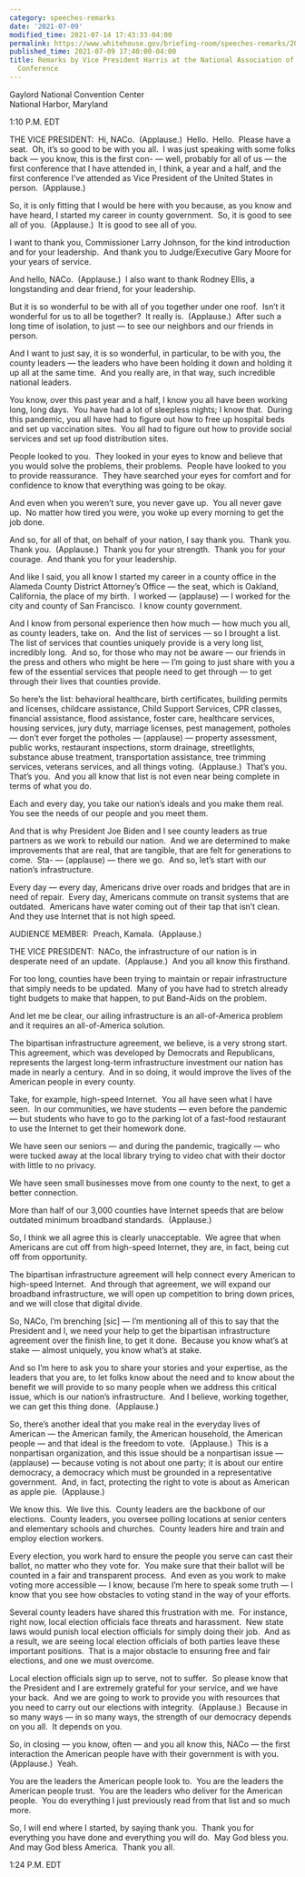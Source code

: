 ```yaml
---
category: speeches-remarks
date: '2021-07-09'
modified_time: 2021-07-14 17:43:33-04:00
permalink: https://www.whitehouse.gov/briefing-room/speeches-remarks/2021/07/09/remarks-by-vice-president-harris-at-the-national-association-of-counties-annual-conference/
published_time: 2021-07-09 17:40:00-04:00
title: Remarks by Vice President Harris at the National Association of Counties Annual
  Conference
---
```

 
Gaylord National Convention Center  
National Harbor, Maryland

1:10 P.M. EDT  
  
THE VICE PRESIDENT:  Hi, NACo.  (Applause.)  Hello.  Hello.  Please have
a seat.  Oh, it’s so good to be with you all.  I was just speaking with
some folks back — you know, this is the first con- — well, probably for
all of us — the first conference that I have attended in, I think, a
year and a half, and the first conference I’ve attended as Vice
President of the United States in person.  (Applause.)   
  
So, it is only fitting that I would be here with you because, as you
know and have heard, I started my career in county government.  So, it
is good to see all of you.  (Applause.)  It is good to see all of
you.   
  
I want to thank you, Commissioner Larry Johnson, for the kind
introduction and for your leadership.  And thank you to Judge/Executive
Gary Moore for your years of service.   
  
And hello, NACo.  (Applause.)  I also want to thank Rodney Ellis, a
longstanding and dear friend, for your leadership.   
  
But it is so wonderful to be with all of you together under one roof. 
Isn’t it wonderful for us to all be together?  It really is. 
(Applause.)  After such a long time of isolation, to just — to see our
neighbors and our friends in person.  
  
And I want to just say, it is so wonderful, in particular, to be with
you, the county leaders — the leaders who have been holding it down and
holding it up all at the same time.  And you really are, in that way,
such incredible national leaders.   
  
You know, over this past year and a half, I know you all have been
working long, long days.  You have had a lot of sleepless nights; I know
that.  During this pandemic, you all have had to figure out how to free
up hospital beds and set up vaccination sites.  You all had to figure
out how to provide social services and set up food distribution
sites.   
  
People looked to you.  They looked in your eyes to know and believe that
you would solve the problems, their problems.  People have looked to you
to provide reassurance.  They have searched your eyes for comfort and
for confidence to know that everything was going to be okay.   
  
And even when you weren’t sure, you never gave up.  You all never gave
up.  No matter how tired you were, you woke up every morning to get the
job done.   
  
And so, for all of that, on behalf of your nation, I say thank you. 
Thank you.  Thank you.  (Applause.)  Thank you for your strength.  Thank
you for your courage.  And thank you for your leadership.   
  
And like I said, you all know I started my career in a county office in
the Alameda County District Attorney’s Office — the seat, which is
Oakland, California, the place of my birth.  I worked — (applause) — I
worked for the city and county of San Francisco.  I know county
government.   
  
And I know from personal experience then how much — how much you all, as
county leaders, take on.  And the list of services — so I brought a
list.  The list of services that counties uniquely provide is a very
long list, incredibly long.  And so, for those who may not be aware —
our friends in the press and others who might be here — I’m going to
just share with you a few of the essential services that people need to
get through — to get through their lives that counties provide.   
  
So here’s the list: behavioral healthcare, birth certificates, building
permits and licenses, childcare assistance, Child Support Services, CPR
classes, financial assistance, flood assistance, foster care, healthcare
services, housing services, jury duty, marriage licenses, pest
management, potholes — don’t ever forget the potholes — (applause) —
property assessment, public works, restaurant inspections, storm
drainage, streetlights, substance abuse treatment, transportation
assistance, tree trimming services, veterans services, and all things
voting.  (Applause.)  That’s you.  That’s you.  And you all know that
list is not even near being complete in terms of what you do.   
  
Each and every day, you take our nation’s ideals and you make them
real.  You see the needs of our people and you meet them.   
  
And that is why President Joe Biden and I see county leaders as true
partners as we work to rebuild our nation.  And we are determined to
make improvements that are real, that are tangible, that are felt for
generations to come.  Sta- — (applause) — there we go.  And so, let’s
start with our nation’s infrastructure.   
  
Every day — every day, Americans drive over roads and bridges that are
in need of repair.  Every day, Americans commute on transit systems that
are outdated.  Americans have water coming out of their tap that isn’t
clean.  And they use Internet that is not high speed.   
  
AUDIENCE MEMBER:  Preach, Kamala.  (Applause.)  
  
THE VICE PRESIDENT:  NACo, the infrastructure of our nation is in
desperate need of an update.  (Applause.)  And you all know this
firsthand.   
  
For too long, counties have been trying to maintain or repair
infrastructure that simply needs to be updated.  Many of you have had to
stretch already tight budgets to make that happen, to put Band-Aids on
the problem.   
  
And let me be clear, our ailing infrastructure is an all-of-America
problem and it requires an all-of-America solution.   
  
The bipartisan infrastructure agreement, we believe, is a very strong
start.  This agreement, which was developed by Democrats and
Republicans, represents the largest long-term infrastructure investment
our nation has made in nearly a century.  And in so doing, it would
improve the lives of the American people in every county.   
  
Take, for example, high-speed Internet.  You all have seen what I have
seen.  In our communities, we have students — even before the pandemic —
but students who have to go to the parking lot of a fast-food restaurant
to use the Internet to get their homework done.   
  
We have seen our seniors — and during the pandemic, tragically — who
were tucked away at the local library trying to video chat with their
doctor with little to no privacy.   
  
We have seen small businesses move from one county to the next, to get a
better connection.   
  
More than half of our 3,000 counties have Internet speeds that are below
outdated minimum broadband standards.  (Applause.)  
  
So, I think we all agree this is clearly unacceptable.  We agree that
when Americans are cut off from high-speed Internet, they are, in fact,
being cut off from opportunity.   
  
The bipartisan infrastructure agreement will help connect every American
to high-speed Internet.  And through that agreement, we will expand our
broadband infrastructure, we will open up competition to bring down
prices, and we will close that digital divide.   
  
So, NACo, I’m brenching \[sic\] — I’m mentioning all of this to say that
the President and I, we need your help to get the bipartisan
infrastructure agreement over the finish line, to get it done.  Because
you know what’s at stake — almost uniquely, you know what’s at stake.   
  
And so I’m here to ask you to share your stories and your expertise, as
the leaders that you are, to let folks know about the need and to know
about the benefit we will provide to so many people when we address this
critical issue, which is our nation’s infrastructure.  And I believe,
working together, we can get this thing done.  (Applause.)  
  
So, there’s another ideal that you make real in the everyday lives of
American — the American family, the American household, the American
people — and that ideal is the freedom to vote.  (Applause.)  This is a
nonpartisan organization, and this issue should be a nonpartisan issue —
(applause) — because voting is not about one party; it is about our
entire democracy, a democracy which must be grounded in a representative
government.  And, in fact, protecting the right to vote is about as
American as apple pie.  (Applause.)  
  
We know this.  We live this.  County leaders are the backbone of our
elections.  County leaders, you oversee polling locations at senior
centers and elementary schools and churches.  County leaders hire and
train and employ election workers.   
  
Every election, you work hard to ensure the people you serve can cast
their ballot, no matter who they vote for.  You make sure that their
ballot will be counted in a fair and transparent process.  And even as
you work to make voting more accessible — I know, because I’m here to
speak some truth — I know that you see how obstacles to voting stand in
the way of your efforts.   
  
Several county leaders have shared this frustration with me.  For
instance, right now, local election officials face threats and
harassment.  New state laws would punish local election officials for
simply doing their job.  And as a result, we are seeing local election
officials of both parties leave these important positions.  That is a
major obstacle to ensuring free and fair elections, and one we must
overcome.   
  
Local election officials sign up to serve, not to suffer.  So please
know that the President and I are extremely grateful for your service,
and we have your back.  And we are going to work to provide you with
resources that you need to carry out our elections with integrity. 
(Applause.)  Because in so many ways — in so many ways, the strength of
our democracy depends on you all.  It depends on you.   
  
So, in closing — you know, often — and you all know this, NACo — the
first interaction the American people have with their government is with
you.  (Applause.)  Yeah.  
  
You are the leaders the American people look to.  You are the leaders
the American people trust.  You are the leaders who deliver for the
American people.  You do everything I just previously read from that
list and so much more.   
  
So, I will end where I started, by saying thank you.  Thank you for
everything you have done and everything you will do.  May God bless
you.  And may God bless America.  Thank you all.  
  
1:24 P.M. EDT  
